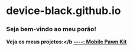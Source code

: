 # device-black.github.io
### Seja bem-vindo ao meu porão!

<b>Veja os meus projetos:</b
<a href="https://github.com/Device-Black/Mobile-Pawn-Kit" target="blank">----: Mobile Pawn Kit</a>
